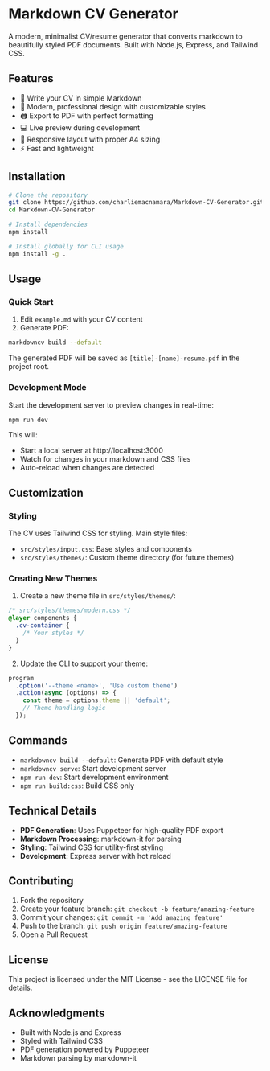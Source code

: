 # Markdown CV Generator

A modern, minimalist CV/resume generator that converts markdown to beautifully styled PDF documents. Built with Node.js, Express, and Tailwind CSS.

## Features

- 📝 Write your CV in simple Markdown
- 🎨 Modern, professional design with customizable styles
- 🖨 Export to PDF with perfect formatting
- 💻 Live preview during development
- 🎯 Responsive layout with proper A4 sizing
- ⚡ Fast and lightweight

## Installation

```bash
# Clone the repository
git clone https://github.com/charliemacnamara/Markdown-CV-Generator.git
cd Markdown-CV-Generator

# Install dependencies
npm install

# Install globally for CLI usage
npm install -g .
```

## Usage

### Quick Start

1. Edit `example.md` with your CV content
2. Generate PDF:
```bash
markdowncv build --default
```

The generated PDF will be saved as `[title]-[name]-resume.pdf` in the project root.

### Development Mode

Start the development server to preview changes in real-time:

```bash
npm run dev
```

This will:
- Start a local server at http://localhost:3000
- Watch for changes in your markdown and CSS files
- Auto-reload when changes are detected

## Customization

### Styling

The CV uses Tailwind CSS for styling. Main style files:
- `src/styles/input.css`: Base styles and components
- `src/styles/themes/`: Custom theme directory (for future themes)

### Creating New Themes

1. Create a new theme file in `src/styles/themes/`:
```css
/* src/styles/themes/modern.css */
@layer components {
  .cv-container {
    /* Your styles */
  }
}
```

2. Update the CLI to support your theme:
```javascript
program
  .option('--theme <name>', 'Use custom theme')
  .action(async (options) => {
    const theme = options.theme || 'default';
    // Theme handling logic
  });
```

## Commands

- `markdowncv build --default`: Generate PDF with default style
- `markdowncv serve`: Start development server
- `npm run dev`: Start development environment
- `npm run build:css`: Build CSS only

## Technical Details

- **PDF Generation**: Uses Puppeteer for high-quality PDF export
- **Markdown Processing**: markdown-it for parsing
- **Styling**: Tailwind CSS for utility-first styling
- **Development**: Express server with hot reload

## Contributing

1. Fork the repository
2. Create your feature branch: `git checkout -b feature/amazing-feature`
3. Commit your changes: `git commit -m 'Add amazing feature'`
4. Push to the branch: `git push origin feature/amazing-feature`
5. Open a Pull Request

## License

This project is licensed under the MIT License - see the LICENSE file for details.

## Acknowledgments

- Built with Node.js and Express
- Styled with Tailwind CSS
- PDF generation powered by Puppeteer
- Markdown parsing by markdown-it